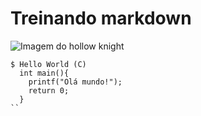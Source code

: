# Treinando markdown
![Imagem do hollow knight](https://assets1.ignimgs.com/2018/06/21/hollowknight-1280-1529623462572.jpg)
```
$ Hello World (C)
  int main(){
    printf("Olá mundo!");
    return 0;
  }
``

